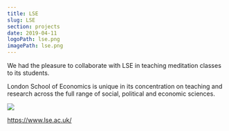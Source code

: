 ```yaml
---
title: LSE
slug: LSE
section: projects
date: 2019-04-11
logoPath: lse.png
imagePath: lse.png
---
```



We had the pleasure to collaborate with LSE in teaching meditation classes to its students.

London School of Economics is unique in its concentration on teaching and research across the full range of social, political and economic sciences.

<img src="/images/lse.png">


https://www.lse.ac.uk/

